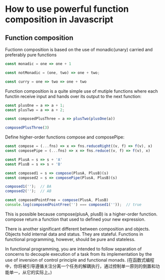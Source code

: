 # How to use powerful function composition in Javascript

## Function composition

Fuctionn composition is based on the use of monadic(unary) carried and preferably pure functions

```js
const monadic = one => one + 1

const notMonadic = (one, two) => one + two;

const curry = one => two => one + two
```

Function composition is a quite simple use of mutiple functions where each functin receive input and hands over its output to the next function:

```js
const plusOne = a => a + 1;
const plusTwo = a => a + 2;

const composedPlusThree = a => plusTwo(plusOne(a))

composedPlusThree(3)
```

Define higher-order functions compose and composePipe:

```js
const compose = (...fns) => x => fns.reduceRight((v, f) => f(v), x)
const composePipe = (...fns) => x => fns.reduce((v, f) => f(v), x)

const PlusA = s => s + 'A'
const PlusB = s => s + 'B'

const composed1 = s => compose(PlusA, PlusB)(s)
const composed2 = s => composePipe(PlusA, PlusB)(s)

composed1('');  // BA
composed2('');  // AB

const composedPointFree = compose(PlusA, PlusB)
console.log(composedPointFree('') === composed1(''));  // true
```

This is possible because compose(plusA, plusB) is a higher-order function. compose return a function that used to defined your new expression.

There is another significant different between composition and objects. Objects hold internal data and status. They are stateful. Functions in functional programming, however, should be pure and stateless.

In functional programming, you are intended to follow separation of concerns to decouple execution of a task from its implementation by the use of inversion of control principle and functional monads.
(在函数式编程中，你将被引导遵循关注分离一个任务的解耦执行，通过控制单一原则的倒置和功能单一，从它的实际上。)

